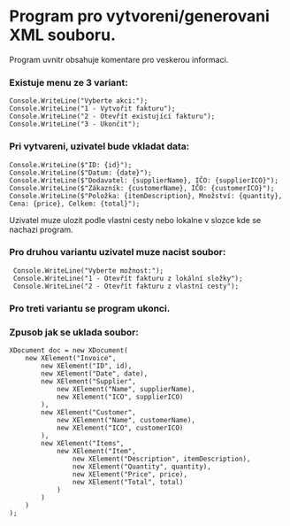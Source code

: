 # Program pro vytvoreni/generovani XML souboru.
Program uvnitr obsahuje komentare pro veskerou informaci.

### Existuje menu ze 3 variant:
```
Console.WriteLine("Vyberte akci:");
Console.WriteLine("1 - Vytvořit fakturu");
Console.WriteLine("2 - Otevřít existující fakturu");
Console.WriteLine("3 - Ukončit");
```

### Pri vytvareni, uzivatel bude vkladat data:
```
Console.WriteLine($"ID: {id}");
Console.WriteLine($"Datum: {date}");
Console.WriteLine($"Dodavatel: {supplierName}, IČO: {supplierICO}");
Console.WriteLine($"Zákazník: {customerName}, IČO: {customerICO}");
Console.WriteLine($"Položka: {itemDescription}, Množství: {quantity}, Cena: {price}, Celkem: {total}");
```

Uzivatel muze ulozit podle vlastni cesty nebo lokalne v slozce kde se nachazi program.



### Pro druhou variantu uzivatel muze nacist soubor:
```
 Console.WriteLine("Vyberte možnost:");
 Console.WriteLine("1 - Otevřít fakturu z lokální složky");
 Console.WriteLine("2 - Otevřít fakturu z vlastní cesty");
```


### Pro treti variantu se program ukonci.







### Zpusob jak se uklada soubor:
```
XDocument doc = new XDocument(
    new XElement("Invoice",
        new XElement("ID", id),
        new XElement("Date", date),
        new XElement("Supplier",
            new XElement("Name", supplierName),
            new XElement("ICO", supplierICO)
        ),
        new XElement("Customer",
            new XElement("Name", customerName),
            new XElement("ICO", customerICO)
        ),
        new XElement("Items",
            new XElement("Item",
                new XElement("Description", itemDescription),
                new XElement("Quantity", quantity),
                new XElement("Price", price),
                new XElement("Total", total)
            )
        )
    )
);
```
